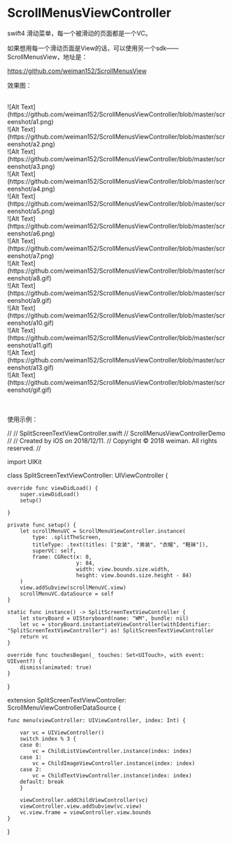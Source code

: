 # ScrollMenusViewController

swift4 滑动菜单，每一个被滑动的页面都是一个VC。

如果想用每一个滑动页面是View的话，可以使用另一个sdk——ScrollMenusView，地址是：

https://github.com/weiman152/ScrollMenusView

效果图：<br>

<br>
![Alt Text](https://github.com/weiman152/ScrollMenusViewController/blob/master/screenshot/a1.png)
<br>
![Alt Text](https://github.com/weiman152/ScrollMenusViewController/blob/master/screenshot/a2.png)
<br>
![Alt Text](https://github.com/weiman152/ScrollMenusViewController/blob/master/screenshot/a3.png)
<br>
![Alt Text](https://github.com/weiman152/ScrollMenusViewController/blob/master/screenshot/a4.png)
<br>
![Alt Text](https://github.com/weiman152/ScrollMenusViewController/blob/master/screenshot/a5.png)
<br>
![Alt Text](https://github.com/weiman152/ScrollMenusViewController/blob/master/screenshot/a6.png)
<br>
![Alt Text](https://github.com/weiman152/ScrollMenusViewController/blob/master/screenshot/a7.png)
<br>
![Alt Text](https://github.com/weiman152/ScrollMenusViewController/blob/master/screenshot/a8.gif)
<br>
![Alt Text](https://github.com/weiman152/ScrollMenusViewController/blob/master/screenshot/a9.gif)
<br>
![Alt Text](https://github.com/weiman152/ScrollMenusViewController/blob/master/screenshot/a10.gif)
<br>
![Alt Text](https://github.com/weiman152/ScrollMenusViewController/blob/master/screenshot/a11.gif)
<br>
![Alt Text](https://github.com/weiman152/ScrollMenusViewController/blob/master/screenshot/a13.gif)
<br>
![Alt Text](https://github.com/weiman152/ScrollMenusViewController/blob/master/screenshot/gif.gif)

<br><br>
使用示例：

//
//  SplitScreenTextViewController.swift
//  ScrollMenusViewControllerDemo
//
//  Created by iOS on 2018/12/11.
//  Copyright © 2018 weiman. All rights reserved.
//

import UIKit

class SplitScreenTextViewController: UIViewController {

    override func viewDidLoad() {
        super.viewDidLoad()
        setup()
        
    }
    
    private func setup() {
        let scrollMenuVC = ScrollMenuViewController.instance(
            type: .splitTheScreen,
            titleType: .text(titles: ["女装", "男装", "衣帽", "鞋袜"]),
            superVC: self,
            frame: CGRect(x: 0,
                          y: 84,
                          width: view.bounds.size.width,
                          height: view.bounds.size.height - 84)
        )
        view.addSubview(scrollMenuVC.view)
        scrollMenuVC.dataSource = self
    }
    
    static func instance() -> SplitScreenTextViewController {
        let storyBoard = UIStoryboard(name: "WM", bundle: nil)
        let vc = storyBoard.instantiateViewController(withIdentifier: "SplitScreenTextViewController") as! SplitScreenTextViewController
        return vc
    }
    
    override func touchesBegan(_ touches: Set<UITouch>, with event: UIEvent?) {
        dismiss(animated: true)
    }

}

extension SplitScreenTextViewController: ScrollMenuViewControllerDataSource {
    
    func menu(viewController: UIViewController, index: Int) {
        
        var vc = UIViewController()
        switch index % 3 {
        case 0:
            vc = ChildListViewController.instance(index: index)
        case 1:
            vc = ChildImageViewController.instance(index: index)
        case 2:
            vc = ChildTextViewController.instance(index: index)
        default: break
        }
        
        viewController.addChildViewController(vc)
        viewController.view.addSubview(vc.view)
        vc.view.frame = viewController.view.bounds
    }
}


